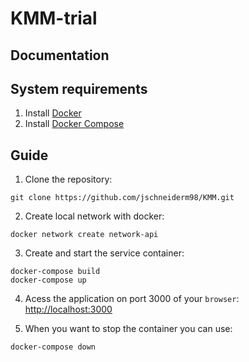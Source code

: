 # KMM-trial

## Documentation

## System requirements 

 1. Install [Docker](https://docs.docker.com/engine/installation/)
 2. Install [Docker Compose](https://docs.docker.com/compose/install/)

## Guide

 1. Clone the repository:
 ```
 git clone https://github.com/jschneiderm98/KMM.git
 ```
 2. Create local network with docker:
 ```
 docker network create network-api
 ```
 3. Create and start the service container:

 ```
 docker-compose build
 docker-compose up
 ```

 4. Acess the application on port 3000 of your `browser`: [http://localhost:3000]()

 5. When you want to stop the container you can use:
 ```
 docker-compose down
 ``` 
 
 
